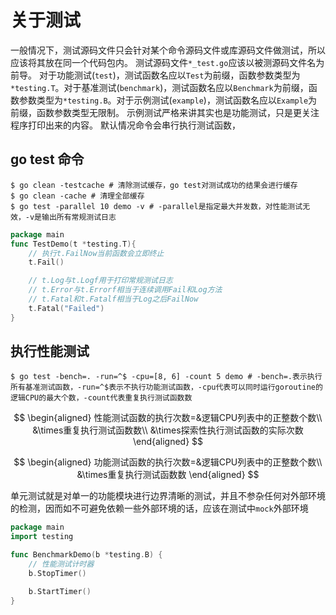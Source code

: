 # 关于测试

一般情况下，测试源码文件只会针对某个命令源码文件或库源码文件做测试，所以应该将其放在同一个代码包内。
测试源码文件`*_test.go`应该以被测源码文件名为前导。
对于功能测试(`test`)，测试函数名应以`Test`为前缀，函数参数类型为`*testing.T`。对于基准测试(`benchmark`)，测试函数名应以`Benchmark`为前缀，函数参数类型为`*testing.B`。对于示例测试(`example`)，测试函数名应以`Example`为前缀，函数参数类型无限制。
示例测试严格来讲其实也是功能测试，只是更关注程序打印出来的内容。
默认情况命令会串行执行测试函数，

## go test 命令

```term
$ go clean -testcache # 清除测试缓存，go test对测试成功的结果会进行缓存
$ go clean -cache # 清理全部缓存
$ go test -parallel 10 demo -v # -parallel是指定最大并发数，对性能测试无效，-v是输出所有常规测试日志
```

```go
package main
func TestDemo(t *testing.T){
    // 执行t.FailNow当前函数会立即终止
    t.Fail()

    // t.Log与t.Logf用于打印常规测试日志
    // t.Error与t.Errorf相当于连续调用Fail和Log方法
    // t.Fatal和t.Fatalf相当于Log之后FailNow
    t.Fatal("Failed")
}
```

## 执行性能测试

```term
$ go test -bench=. -run=^$ -cpu=[8, 6] -count 5 demo # -bench=.表示执行所有基准测试函数，-run=^$表示不执行功能测试函数，-cpu代表可以同时运行goroutine的逻辑CPU的最大个数，-count代表重复执行测试函数数
```

$$
\begin{aligned}
性能测试函数的执行次数=&逻辑CPU列表中的正整数个数\\
&\times重复执行测试函数数\\
&\times探索性执行测试函数的实际次数
\end{aligned}
$$

$$
\begin{aligned}
功能测试函数的执行次数=&逻辑CPU列表中的正整数个数\\
&\times重复执行测试函数数
\end{aligned}
$$

单元测试就是对单一的功能模块进行边界清晰的测试，并且不参杂任何对外部环境的检测，因而如不可避免依赖一些外部环境的话，应该在测试中`mock`外部环境

```go
package main
import testing

func BenchmarkDemo(b *testing.B) {
    // 性能测试计时器
    b.StopTimer()

    b.StartTimer()
}
```
